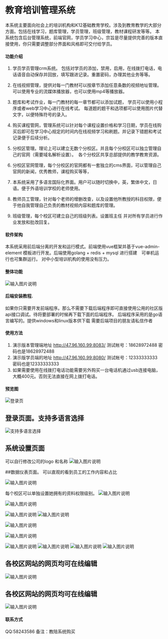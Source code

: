 # 教育培训管理系统 
本系统主要面向社会上的培训机构和K12基础教育学校。涉及到教育教学的大部分方面。包括在线学习，题库管理，学员管理，班级管理，教材课程研发等等。
本系统包含后台管理系统，前端官网，学员学习中心，宗旨是尽量提供完善的版本直接使用，你只需要调整部分界面和风格即可交付给学员。
#### 功能介绍
1. 学员学员管理crm系统。 包括对学员的添加，禁用，启用，在线拨打电话，电话语音自动保存并回放，填写跟进记录。重置密码，办理其他业务等等。

2. 在线视频管理，提供对每一门教材可以按章节添加任意条数的视频地址管理。可以使用专业的流媒体播放器，也可以使用mp4等播放器。

3. 题库和考试作业，每一门教材的每一章节都可以添加试题， 学员可以使用小程序或者web学习中心进行在线考试。 每道题的题干和选项都可以使用图片代替文字，以便特殊符号的录入。

4. 购买课程管网，管理系统可以针对每个课程设置价格和学习日期，学员在线购买后即可在学习中心规定的时间内在线视频学习和刷题。并记录下错题和考试记录便于后续分析。

5. 分校区管理。理论上可以建立无数个分校区。并且每个分校区可以独立管理自己的官网（需要域名解析设置）。　各个分校区共享总部提供的教学教育资源。
6. 分校区官网管理，每个分校区的官网都有一套独立的cms界面，可以管理自己官网的新闻，优秀教师，课程购买等等，

7. 本系统采用了多语言国际化界面。用户可以随时切换中，英，繁体中文，日语。便于外语培训学校的老师使用。

8. 教师员工管理，针对每个老师的增删改查，以及设置他所教授的科目权限，便于他自我管理自己负责的教材视频内容和题库的管理。

9. 班级管理，每个校区可建立自己的班级列表。设置班主任 并对所有学员进行作业发放和批改回复。
 

#### 软件架构

本系统采用前后端分离的开发和运行模式。前端使用vue框架并基于vue-admin-element 模板进行开发。后端使用golang + redis + mysql 进行搭建　可单机运行也可集群运行。 对中小型培训机构的使用没有压力。　


#### 整体功能



![输入图片说明](https://gitee.com/luonannet/EduAdmin/raw/master/%E6%95%99%E5%9F%B9%E7%B3%BB%E7%BB%9F.png)

#### 后端安装教程. 
如果你只需要开发前端程序。那么不需要下载后端程序即可直接使用公用的社区版api接口调试。待将要部署的时候再下载下面的后端程序。
后端程序采用的是go语言编写的。提供windows和linux版本供下载
需要后端项目的朋友请私信作者


#### 使用方法
1.  演示版本管理端地址  http://47.96.160.99:8083/    测试帐号：18628972488 密码也是18628972488
2.  演示版学员端的地址   http://47.96.160.99:8080/    测试帐号：12333333333 密码也是12333333333
3.  如果需要使用在线拨打电话功能需要另外购买一台电话机通过usb连接电脑，大概400元。否则无法直接在网上拨打电话。 

 #### 预览图
![登录页](build/1.png "登录页") 

## 登录页面。支持多语言选择

![支持多语言选择](build/2.png)
## 系统设置页面
可以自行修改公司的logo 和名称
 ![输入图片说明](build/3.png)

##数据仪表页面。
可以直观的看到员工的工作内容和占比

![输入图片说明](4.png)



每个校区可以单独设置她拥有的资料权限级别。
 ![输入图片说明](build/5.png)

![输入图片说明](build/6.png)

![输入图片说明](build/7.png)
![输入图片说明](build/8.png)




![输入图片说明](build/9.png)

![输入图片说明](build/10.png)

![输入图片说明](build/11.png)
![输入图片说明](build/12.png)
![输入图片说明](build/13.png)
![输入图片说明](build/14.png)

## 各校区网站的网页均可在线编辑
![输入图片说明](build/21.png)

## 各校区网站的网页均可在线编辑
![输入图片说明](build/22.png)
 
#### 联系方式

QQ:58243586  备注：教陪系统购买

 